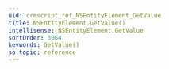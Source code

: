 ```yaml
---
uid: crmscript_ref_NSEntityElement_GetValue
title: NSEntityElement.GetValue()
intellisense: NSEntityElement.GetValue
sortOrder: 3064
keywords: GetValue()
so.topic: reference
---
```





